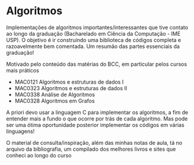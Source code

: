 # Algoritmos
Implementações de algoritmos importantes/interessantes que tive contato ao longo da graduação (Bacharelado em Ciência da Computação - IME USP). O objetivo é ir construindo uma biblioteca de códigos completa e razoavelmente bem comentada. Um resumão das partes essenciais da graduação!

Motivado pelo conteúdo das matérias do BCC, em particular pelos cursos mais práticos
- MAC0121 Algoritmos e estruturas de dados I
- MAC0323 Algoritmos e estruturas de dados II
- MAC0338 Análise de Algoritmos
- MAC0328 Algoritmos em Grafos

A priori devo usar a linguagem C para implementar os algoritmos, a fim de entender mais a fundo o que ocorre por trás de cada algoritmo. Mas pode ser uma ótima oportunidade posterior implementar os códigos em várias linguagens!

O material de consulta/inspiração, além das minhas notas de aula, tá no arquivo da bibliografia, um compilado dos melhores livros e sites que conheci ao longo do curso
